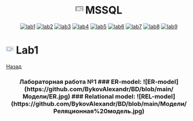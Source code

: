 <h1 name="content" align="center"><a href=""><img src="https://github.com/user-attachments/assets/e080adec-6af7-4bd2-b232-d43cb37024ac" width="20" height="20"/></a> MSSQL</h1>

<p align="center">
  <a href="#-lab1"><img alt="lab1" src="https://img.shields.io/badge/Lab1-blue"></a> 
  <a href="#-lab2"><img alt="lab2" src="https://img.shields.io/badge/Lab2-red"></a>
  <a href="#-lab3"><img alt="lab3" src="https://img.shields.io/badge/Lab3-green"></a>
  <a href="#-lab4"><img alt="lab4" src="https://img.shields.io/badge/Lab4-yellow"></a>
  <a href="#-lab5"><img alt="lab5" src="https://img.shields.io/badge/Lab5-gray"></a>
  <a href="#-lab6"><img alt="lab6" src="https://img.shields.io/badge/Lab6-orange"></a> 
  <a href="#-lab7"><img alt="lab7" src="https://img.shields.io/badge/Lab7-brown"></a>
  <a href="#-lab8"><img alt="lab8" src="https://img.shields.io/badge/Lab8-purple"></a>
  <a href="#-lab9"><img alt="lab9" src="https://img.shields.io/badge/Lab9-violet"></a> 
</p>

# <img src="https://github.com/user-attachments/assets/e080adec-6af7-4bd2-b232-d43cb37024ac" width="20" height="20"/> Lab1
[Назад](#content)
<h3 align="center">
  <a href="#client"></a>
  Лабораторная работа №1
  ### ER-model:
  ![ER-model](https://github.com/BykovAlexandr/BD/blob/main/Модели/ER.jpg)
  ### Relational model:
  ![REL-model](https://github.com/BykovAlexandr/BD/blob/main/Модели/Реляционная%20модель.jpg)
</h3>
